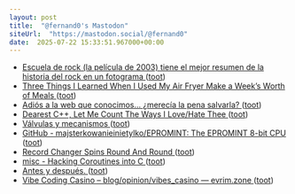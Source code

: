 ```yaml
---
layout: post
title:  "@fernand0's Mastodon"
siteUrl:  "https://mastodon.social/@fernand0"
date:  2025-07-22 15:33:51.967000+00:00
---
```

*  [Escuela de rock (la película de 2003) tiene el mejor resumen de la historia del rock en un fotograma ](https://www.microsiervos.com/archivo/musica/escuela-de-rock-pelicula-2003-mejor-resumen-historia-del-rock-en-un-fotograma.htm) ([toot](https://mastodon.social/@fernand0/114897612437219891))
*  [Three Things I Learned When I Used My Air Fryer Make a Week’s Worth of Meals ](https://lifehacker.com/food-drink/three-things-i-learned-when-i-cooked-a-week-of-meals-in-my-air-frye) ([toot](https://mastodon.social/@fernand0/114897257010325612))
*  [Adiós a la web que conocimos… ¿merecía la pena salvarla? ](https://www.enriquedans.com/2025/07/adios-a-la-web-que-conocimos-merecia-la-pena-salvarla.htm) ([toot](https://mastodon.social/@fernand0/114896555519174062))
*  [Dearest C++, Let Me Count The Ways I Love/Hate Thee ](https://hackaday.com/2025/07/11/dearest-c-let-me-count-the-ways-i-love-hate-thee) ([toot](https://mastodon.social/@fernand0/114896491406767272))
*  [Válvulas y mecanismos  ](https://www.flickr.com/photos/fernand0/54636735089/) ([toot](https://mastodon.social/@fernand0/114896466789997535))
*  [GitHub - majsterkowanieinietylko/EPROMINT: The EPROMINT 8-bit CPU ](https://github.com/majsterkowanieinietylko/EPROMINT/tree/mai) ([toot](https://mastodon.social/@fernand0/114896262102025991))
*  [Record Changer Spins Round And Round ](https://hackaday.com/2025/07/14/record-changer-spins-round-and-round) ([toot](https://mastodon.social/@fernand0/114895971879638424))
*  [misc  - Hacking Coroutines into C ](https://wiomoc.de/misc/posts/hacking_coroutines_into_c.htm) ([toot](https://mastodon.social/@fernand0/114894227498761582))
*  [Antes y después. ](https://avecesunafoto.wordpress.com/2025/07/21/antes-y-despues-2) ([toot](https://mastodon.social/@fernand0/114894225526325803))
*  [Vibe Coding Casino – blog/opinion/vibes_casino — evrim.zone ](https://evrim.zone/blog/opinion/vibes_casin) ([toot](https://mastodon.social/@fernand0/114892369058952319))
